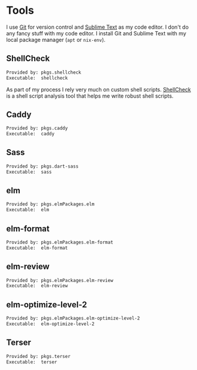 # Tools

I use [Git](https://git-scm.com/) for version control and [Sublime Text](https://www.sublimetext.com/) as my code editor. I don't do any fancy stuff with my code editor. I install Git and Sublime Text with my local package manager (`apt` or `nix-env`).

## ShellCheck

```txt
Provided by: pkgs.shellcheck
Executable:  shellcheck
```

As part of my process I rely very much on custom shell scripts. [ShellCheck](https://www.shellcheck.net/) is a shell script analysis tool that helps me write robust shell scripts.

## Caddy

```txt
Provided by: pkgs.caddy
Executable:  caddy
```

## Sass

```txt
Provided by: pkgs.dart-sass
Executable:  sass
```

## elm

```txt
Provided by: pkgs.elmPackages.elm
Executable:  elm
```

## elm-format

```txt
Provided by: pkgs.elmPackages.elm-format
Executable:  elm-format
```

## elm-review

```txt
Provided by: pkgs.elmPackages.elm-review
Executable:  elm-review
```

## elm-optimize-level-2

```txt
Provided by: pkgs.elmPackages.elm-optimize-level-2
Executable:  elm-optimize-level-2
```

## Terser

```txt
Provided by: pkgs.terser
Executable:  terser
```

